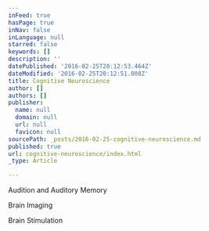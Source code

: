```yaml
---
inFeed: true
hasPage: true
inNav: false
inLanguage: null
starred: false
keywords: []
description: ''
datePublished: '2016-02-25T20:12:53.464Z'
dateModified: '2016-02-25T20:12:51.008Z'
title: Cognitive Neuroscience
author: []
authors: []
publisher:
  name: null
  domain: null
  url: null
  favicon: null
sourcePath: _posts/2016-02-25-cognitive-neuroscience.md
published: true
url: cognitive-neuroscience/index.html
_type: Article

---
```

Audition and Auditory Memory

Brain Imaging

Brain Stimulation